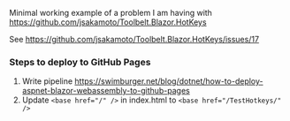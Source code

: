 Minimal working example of a problem I am having with https://github.com/jsakamoto/Toolbelt.Blazor.HotKeys

See https://github.com/jsakamoto/Toolbelt.Blazor.HotKeys/issues/17


### Steps to deploy to GitHub Pages
1. Write pipeline https://swimburger.net/blog/dotnet/how-to-deploy-aspnet-blazor-webassembly-to-github-pages
2. Update `<base href="/" />` in index.html to `<base href="/TestHotkeys/" />`
